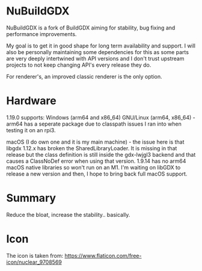 # NuBuildGDX
NuBuildGDX is a fork of BuildGDX aiming for stability, bug fixing and performance improvements.

My goal is to get it in good shape for long term availability and support.  I will also be personally maintaining some dependencies for this as some parts are very deeply intertwined with API versions and I don't trust upstream projects to not keep changing API's every release they do.

For renderer's, an improved classic renderer is the only option.

# Hardware
1.19.0 supports:
Windows (arm64 and x86_64)
GNU/Linux (arm64, x86_64) - arm64 has a seperate package due to classpath issues I ran into when testing it on an rpi3.

macOS (I do own one and it is my main machine) - the issue here is that libgdx 1.12.x has broken the SharedLibraryLoader.  It is missing in that release but the class definition is still inside the gdx-lwjgl3 backend and that causes a ClassNoDef error when using that version.  1.9.14 has no arm64 macOS native libraries so won't run on an M1.  I'm waiting on libGDX to release a new version and then, I hope to bring back full macOS support.

# Summary
Reduce the bloat, increase the stability..  basically.

# Icon
The icon is taken from: https://www.flaticon.com/free-icon/nuclear_9708569
